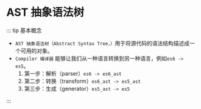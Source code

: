# AST 抽象语法树

::: tip 基本概念

- `AST 抽象语法树（Abstract Syntax Tree，）`用于将源代码的语法结构描述成一个可用的对象。
- `Compiler 编译器` 能够让我们从一种语言转换到另一种语言，例如`es6 -> es5`。
  1. 第一步：解析（parser）`es6 -> es6_ast`
  2. 第二步：转换（transform）`es6_ast -> es5_ast`
  3. 第三步：生成（generator）`es5_ast -> es5`

:::
